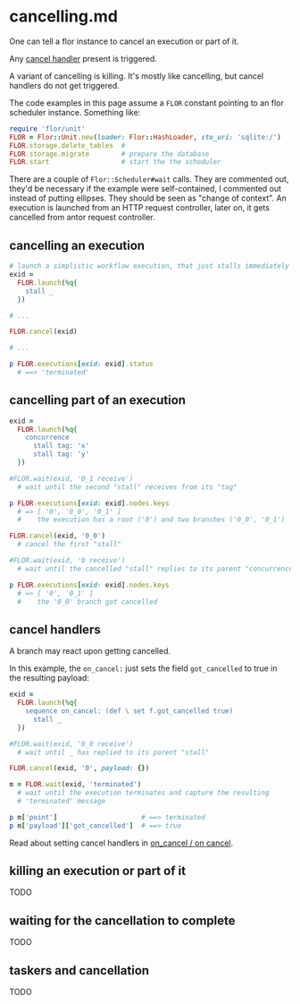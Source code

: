 
# cancelling.md

One can tell a flor instance to cancel an execution or part of it.

Any [cancel handler](on_cancel.md) present is triggered.

A variant of cancelling is killing. It's mostly like cancelling, but cancel handlers do not get triggered.

The code examples in this page assume a `FLOR` constant pointing to an flor scheduler instance. Something like:
```ruby
require 'flor/unit'
FLOR = Flor::Unit.new(loader: Flor::HashLoader, sto_uri: 'sqlite:/')
FLOR.storage.delete_tables  #
FLOR.storage.migrate        # prepare the database
FLOR.start                  # start the the scheduler
```

There are a couple of `Flor::Scheduler#wait` calls. They are commented out, they'd be necessary if the example were self-contained, I commented out instead of putting ellipses. They should be seen as "change of context". An execution is launched from an HTTP request controller, later on, it gets cancelled from antor request controller.


## cancelling an execution

```ruby
# launch a simplistic workflow execution, that just stalls immediately
exid =
  FLOR.launch(%q{
    stall _
  })

# ...

FLOR.cancel(exid)

# ...

p FLOR.executions[exid: exid].status
  # ==> 'terminated'
```


## cancelling part of an execution

```ruby
exid =
  FLOR.launch(%q{
    concurrence
      stall tag: 'x'
      stall tag: 'y'
  })

#FLOR.wait(exid, '0_1 receive')
  # wait until the second "stall" receives from its "tag"

p FLOR.executions[exid: exid].nodes.keys
  # => [ '0', '0_0', '0_1' ]
  #    the execution has a root ('0') and two branches ('0_0', '0_1')

FLOR.cancel(exid, '0_0')
  # cancel the first "stall"

#FLOR.wait(exid, '0 receive')
  # wait until the cancelled "stall" replies to its parent "concurrence" at '0'

p FLOR.executions[exid: exid].nodes.keys
  # => [ '0', '0_1' ]
  #    the '0_0' branch got cancelled
```


## cancel handlers

A branch may react upon getting cancelled.

In this example, the `on_cancel:` just sets the field `got_cancelled` to true in the resulting payload:
```ruby
exid =
  FLOR.launch(%q{
    sequence on_cancel: (def \ set f.got_cancelled true)
      stall _
  })

#FLOR.wait(exid, '0_0 receive')
  # wait until _ has replied to its parent "stall"

FLOR.cancel(exid, '0', payload: {})

m = FLOR.wait(exid, 'terminated')
  # wait until the execution terminates and capture the resulting
  # 'terminated' message

p m['point']                     # ==> terminated
p m['payload']['got_cancelled']  # ==> true
```

Read about setting cancel handlers in [on_cancel / on cancel](on_cancel.md).


## killing an execution or part of it

TODO


## waiting for the cancellation to complete

TODO


## taskers and cancellation

TODO

